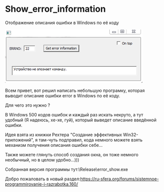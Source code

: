 ﻿# Show_error_information
 Отображение описания ошибки в Windows по её коду


![alt text](scrin.png) 

Всем привет, вот решил написать небольшую програмку, которая выводит описание ошибки error в Windows по её коду.

Для чего это нужно ?

В Windows 500 кодов ошибок и каждый раз искать некруто, а тут удобный (Я надеюсь, хе-хе, гуй), который выведет описание введённой ошибки.

Идея взята из книжки Рехтера "Создание эффективных Win32-приложений", я там-чуть подправил, кода немного можете взять механизм получения описания ошибки себе...

Также можете глянуть способ создания окна, он тоже немного необычный, но в целом удобно...)))

Собранная версия программы тут:\Release\error_show.exe

Добро пожаловать в новый раздел:https://ru-sfera.org/forums/sistemnoe-programmirovanie-i-razrabotka.160/
